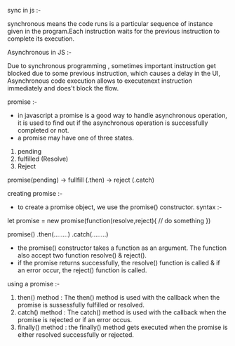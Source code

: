 sync in js :- 

synchronous means the code runs is a particular sequence of instance given in the program.Each instruction waits for the previous instruction to complete its execution. 

Asynchronous in JS :- 

Due to synchronous programming , sometimes important instruction get blocked due to some previous instruction, which causes a delay in the UI, Asynchronous code execution allows to executenext instruction immediately and does't block the flow.

promise :- 

- in javascript a promise is a good way to handle asynchronous operation, it is used to find out if the asynchronous operation is successfully completed or not. 
- a promise may have one of three states.
1. pending
2. fulfilled (Resolve)
3. Reject

promise(pending) -> fullfill (.then)
                 -> reject (.catch)

creating promise :- 

- to create a promise object, we use the promise() constructor.
syntax :- 

let promise = new promise(function(resolve,reject){
    // do something
})

promise()
    .then(........)
    .catch(........)

- the promise() constructor takes a function as an argument. The function also accept two function resolve() & reject().
- if the promise returns successfully, the resolve() function is called & if an  error occur, the reject() function is called. 

using a promise :- 

1. then() method : The then() method is used with the callback when the promise is sussessfully fulfilled or resolved.
2. catch() method : The catch() method is used with the callback when the promise is rejected or if an error occus. 
3. finally() method : the finally() method gets executed when the promise is either resolved successfully or rejected. 



